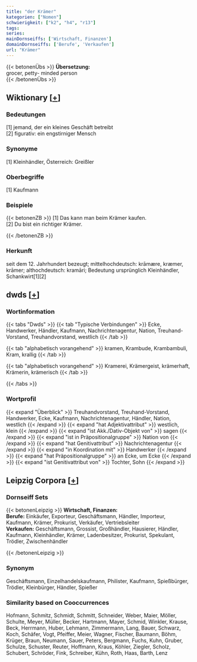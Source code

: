 ```yaml
---
title: "der Krämer"
kategorien: ["Nomen"]
schwierigkeit: ["k2", "h4", "r13"]
tags:
series:
mainDornseiffs: ['Wirtschaft, Finanzen']
domainDornseiffs: ['Berufe', 'Verkaufen']
url: "Krämer"
---
```


{{< betonenÜbs >}}
**Übersetzung:**  
grocer, petty- minded person  
{{< /betonenÜbs >}}

## Wiktionary [[+](https://de.wiktionary.org/wiki/Krämer)]

### Bedeutungen
[1] jemand, der ein kleines Geschäft betreibt  
[2] figurativ: ein engstirniger Mensch  

### Synonyme
[1] Kleinhändler, Österreich: Greißler  

### Oberbegriffe
[1] Kaufmann  

### Beispiele
{{< betonenZB >}}
[1] Das kann man beim Krämer kaufen.  
[2] Du bist ein richtiger Krämer.  

{{< /betonenZB >}}
### Herkunft
seit dem 12. Jahrhundert bezeugt; mittelhochdeutsch: krāmære, kræmer, krāmer; althochdeutsch: kramāri; Bedeutung ursprünglich Kleinhändler, Schankwirt[1][2]  



## dwds [[+](https://www.dwds.de/wb/Krämer)]

### Wortinformation
{{< tabs "Dwds" >}}
{{< tab "Typische Verbindungen" >}}
Ecke, Handwerker, Händler, Kaufmann, Nachrichtenagentur, Nation, Treuhand-Vorstand, Treuhandvorstand, westlich
{{< /tab >}}

{{< tab "alphabetisch vorangehend" >}}
kramen, Krambude, Krambambuli, Kram, krallig
{{< /tab >}}

{{< tab "alphabetisch vorangehend" >}}
Kramerei, Krämergeist, krämerhaft, Krämerin, krämerisch
{{< /tab >}}

{{< /tabs >}}

### Wortprofil
{{< expand "Überblick" >}} Treuhandvorstand, Treuhand-Vorstand, Handwerker, Ecke, Kaufmann, Nachrichtenagentur, Händler, Nation, westlich {{< /expand >}}
{{< expand "hat Adjektivattribut" >}} westlich, klein {{< /expand >}}
{{< expand "ist Akk./Dativ-Objekt von" >}} sagen {{< /expand >}}
{{< expand "ist in Präpositionalgruppe" >}} Nation von {{< /expand >}}
{{< expand "hat Genitivattribut" >}} Nachrichtenagentur {{< /expand >}}
{{< expand "in Koordination mit" >}} Handwerker {{< /expand >}}
{{< expand "hat Präpositionalgruppe" >}} an Ecke, um Ecke {{< /expand >}}
{{< expand "ist Genitivattribut von" >}} Tochter, Sohn {{< /expand >}}

## Leipzig Corpora [[+](https://corpora.uni-leipzig.de/en/res?word=Krämer&corpusId=deu_newscrawl-public_2018)]

### Dornseiff Sets
{{< betonenLeipzig >}}
**Wirtschaft, Finanzen:**  
**Berufe:** Einkäufer, Exporteur, Geschäftsmann, Händler, Importeur, Kaufmann, Krämer, Prokurist, Verkäufer, Vertriebsleiter  
**Verkaufen:** Geschäftsmann, Grossist, Großhändler, Hausierer, Händler, Kaufmann, Kleinhändler, Krämer, Ladenbesitzer, Prokurist, Spekulant, Trödler, Zwischenhändler  

{{< /betonenLeipzig >}}

### Synonym
Geschäftsmann, Einzelhandelskaufmann, Philister, Kaufmann, Spießbürger, Trödler, Kleinbürger, Händler, Spießer


### Similarity based on Cooccurrences
Hofmann, Schmitz, Schmidt, Schmitt, Schneider, Weber, Maier, Möller, Schulte, Meyer, Müller, Becker, Hartmann, Mayer, Schmid, Winkler, Krause, Beck, Herrmann, Huber, Lehmann, Zimmermann, Lang, Bauer, Schwarz, Koch, Schäfer, Vogt, Pfeiffer, Meier, Wagner, Fischer, Baumann, Böhm, Krüger, Braun, Neumann, Sauer, Peters, Bergmann, Fuchs, Kuhn, Gruber, Schulze, Schuster, Reuter, Hoffmann, Kraus, Köhler, Ziegler, Scholz, Schubert, Schröder, Fink, Schreiber, Kühn, Roth, Haas, Barth, Lenz

